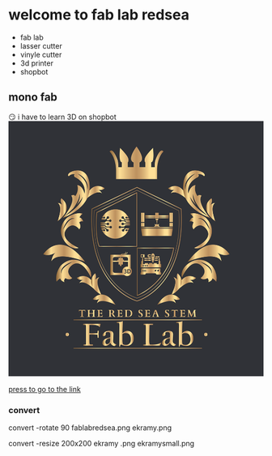 # welcome to fab lab redsea 
-  fab lab 
- lasser cutter 
- vinyle cutter
- 3d printer
- shopbot
## mono fab

 
 :smirk:
 i have to learn 3D on shopbot
 ![my picture]( fablabredsea.png)

 [press to go to the link](https://fablabs.io/)

### convert

convert -rotate 90 fablabredsea.png ekramy.png

convert -resize 200x200 ekramy .png ekramysmall.png
